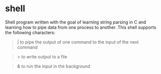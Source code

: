 # shell

Shell program written with the goal of learning string parsing in C and learning how to pipe data from one process to another. This shell supports the following characters: 
  >\| to pipe the output of one command to the input of the next command
  
  >\> to write output to a file
  
  >\& to run the input in the background
